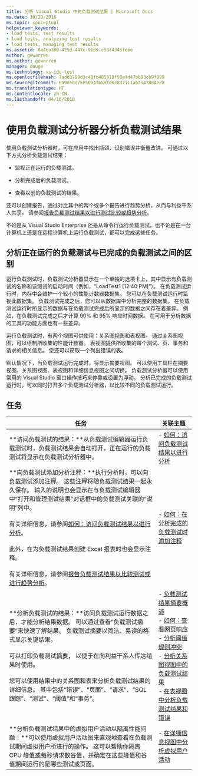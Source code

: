 ```yaml
---
title: 分析 Visual Studio 中的负载测试结果 | Microsoft Docs
ms.date: 10/20/2016
ms.topic: conceptual
helpviewer_keywords:
- load tests, test results
- load tests, analyzing test results
- load tests, managing test results
ms.assetid: 8a4ba300-425d-447c-91d9-c53f4345feee
author: gewarren
ms.author: gewarren
manager: douge
ms.technology: vs-ide-test
ms.openlocfilehash: 7add3789d3c48fb405818f50efd47bb83cb9f899
ms.sourcegitcommit: 6a9d5bd75e50947659fd6c837111a6a547884e2a
ms.translationtype: HT
ms.contentlocale: zh-CN
ms.lasthandoff: 04/16/2018
---
```

# <a name="analyze-load-test-results-using-the-load-test-analyzer"></a>使用负载测试分析器分析负载测试结果

使用负载测试分析器时，可在应用中找出瓶颈、识别错误并衡量改进。 可通过以下方式分析负载测试结果：

-   监视正在运行的负载测试。

-   分析完成后的负载测试。

-   查看以前的负载测试的结果。

还可以创建报告，通过对比其中的两个或多个报告进行趋势分析，从而与利益干系人共享。 请参阅[报告负载测试结果以进行测试比较或趋势分析](../test/compare-load-test-results.md)。

不论是从 Visual Studio Enterprise 还是从命令行运行负载测试，也不论是在一台计算机上还是在远程计算机上运行负载测试，都可以完成这些任务。

## <a name="differences-between-analyzing-a-running-and-a-completed-load-test"></a>分析正在运行的负载测试与已完成的负载测试之间的区别

 运行负载测试时，负载测试分析器显示在一个单独的选项卡上，其中显示有负载测试的名称和该测试的启动时间（例如，“LoadTest1 [12:40 PM]”）。 在负载测试运行时，内存中会维护一个较小的性能计数器数据集。 您可以在负载测试运行时监视此数据集。 负载测试完成之后，您可以从数据库中分析完整的数据集。 在负载测试运行时所显示的数据与在负载测试完成后所显示的数据之间存在着差异。 例如，在负载测试完成之后才计算 90% 和 95% 响应时间数据。 在可用于分析数据的工具的功能方面也有一些差异。

 运行负载测试时，有两个视图可供使用：关系图视图和表视图。 通过关系图视图，可以绘制所收集的性能计数器。 表视图提供所收集的每个测试、页、事务和请求的相关信息。 您还可以获取一个列出错误的表。

 默认情况下，当负载测试运行完成时，将显示摘要视图。 可以使用工具栏在摘要视图、关系图视图、表视图和详细信息视图之间切换。 负载测试分析器可以使用常用的 Visual Studio 窗口操作技巧来停靠或设置为浮动。 分析已完成的负载测试运行时，可以同时打开多个负载测试分析器，以比较不同的负载测试运行。

## <a name="tasks"></a>任务

|任务|关联主题|
|-----------|-----------------------|
|**访问负载测试的结果：**从负载测试编辑器运行负载测试时，负载测试结果会自动打开，正在运行的负载测试将显示在负载测试分析器中。|-   [如何：访问负载测试结果以进行分析](../test/how-to-access-load-test-results-for-analysis.md)|
|**向负载测试添加分析注释：**执行分析时，可以向负载测试添加注释。 这些注释将随负载测试结果一起永久保存。 输入的说明也会显示在与负载测试编辑器中“打开和管理测试结果”对话框中的负载测试关联的“说明”列中。<br /><br /> 有关详细信息，请参阅[如何：访问负载测试结果以进行分析](../test/how-to-access-load-test-results-for-analysis.md)。<br /><br /> 此外，在为负载测试结果创建 Excel 报表时也会显示注释。<br /><br /> 有关详细信息，请参阅[报告负载测试结果以比较测试或进行趋势分析](../test/compare-load-test-results.md)。|-   [如何：在分析完成的负载测试时添加注释](../test/how-to-add-comments-on-a-completed-load-test.md)|
|**分析负载测试的结果：**访问负载测试运行数据之后，才能分析结果数据。 可以通过查看“负载测试摘要”来快速了解结果。 负载测试摘要以简洁、易读的格式显示关键结果。<br /><br /> 可以打印负载测试摘要， 以便于在向利益干系人传达结果时使用。<br /><br /> 您可以使用结果中的关系图和表来分析负载测试结果的详细信息。 其中包括“错误”、“页面”、“请求”、“SQL 跟踪”、“测试”、“阈值”和“事务”。|-   [负载测试结果摘要概述](../test/load-test-results-summary-overview.md)<br />-   [如何：查看网页响应](../test/how-to-view-web-page-response-time-in-a-load-test.md)<br />-   [分析阈值规则冲突](../test/analyze-threshold-rule-violations-in-load-tests.md)<br />-   [分析关系图视图中的负载测试结果](../test/analyze-load-test-results-in-the-graphs-view.md)<br />-   [在表视图中分析负载测试结果和错误](../test/analyze-load-test-results-and-errors-in-the-tables-view.md)|
|**分析负载测试结果中的虚拟用户活动以隔离性能问题：**可以使用虚拟用户活动图来直观地查看在负载测试期间虚拟用户所进行的操作。 这可以帮助你隔离 CPU 峰值或每秒请求数谷值，并确定在这些峰值和谷值期间运行的是哪些测试或页面。|-   [在详细信息视图中分析虚拟用户活动](../test/analyze-load-test-virtual-user-activity-in-the-details-view.md)|